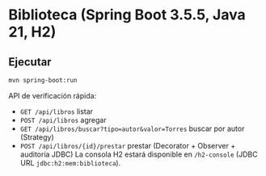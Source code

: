 # Biblioteca (Spring Boot 3.5.5, Java 21, H2)

## Ejecutar
```bash
mvn spring-boot:run
```
API de verificación rápida:
- `GET /api/libros` listar
- `POST /api/libros` agregar
- `GET /api/libros/buscar?tipo=autor&valor=Torres` buscar por autor (Strategy)
- `POST /api/libros/{id}/prestar` prestar (Decorator + Observer + auditoría JDBC)
La consola H2 estará disponible en `/h2-console` (JDBC URL `jdbc:h2:mem:biblioteca`).

